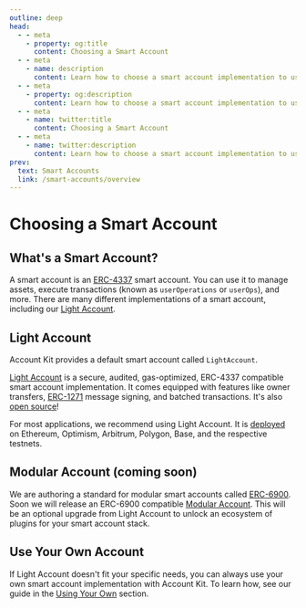 ```yaml
---
outline: deep
head:
  - - meta
    - property: og:title
      content: Choosing a Smart Account
  - - meta
    - name: description
      content: Learn how to choose a smart account implementation to use with Account Kit, a vertically integrated stack for building apps that support ERC-4337.
  - - meta
    - property: og:description
      content: Learn how to choose a smart account implementation to use with Account Kit, a vertically integrated stack for building apps that support ERC-4337.
  - - meta
    - name: twitter:title
      content: Choosing a Smart Account
  - - meta
    - name: twitter:description
      content: Learn how to choose a smart account implementation to use with Account Kit, a vertically integrated stack for building apps that support ERC-4337.
prev:
  text: Smart Accounts
  link: /smart-accounts/overview
---
```


# Choosing a Smart Account

## What's a Smart Account?

A smart account is an [ERC-4337](https://eips.ethereum.org/EIPS/eip-4337) smart account. You can use it to manage assets, execute transactions (known as `userOperations` or `userOps`), and more. There are many different implementations of a smart account, including our [Light Account](/smart-accounts/accounts/light-account).

## Light Account

Account Kit provides a default smart account called `LightAccount`.

[Light Account](/smart-accounts/accounts/light-account) is a secure, audited, gas-optimized, ERC-4337 compatible smart account implementation. It comes equipped with features like owner transfers, [ERC-1271](https://eips.ethereum.org/EIPS/eip-1271) message signing, and batched transactions. It's also [open source](https://github.com/alchemyplatform/light-account)!

For most applications, we recommend using Light Account. It is [deployed](/smart-accounts/accounts/deployment-addresses) on Ethereum, Optimism, Arbitrum, Polygon, Base, and the respective testnets.

## Modular Account (coming soon)

We are authoring a standard for modular smart accounts called [ERC-6900](https://eips.ethereum.org/EIPS/eip-6900). Soon we will release an ERC-6900 compatible [Modular Account](/smart-accounts/accounts/modular-account). This will be an optional upgrade from Light Account to unlock an ecosystem of plugins for your smart account stack.

## Use Your Own Account

If Light Account doesn't fit your specific needs, you can always use your own smart account implementation with Account Kit. To learn how, see our guide in the [Using Your Own](/smart-accounts/accounts/using-your-own) section.
